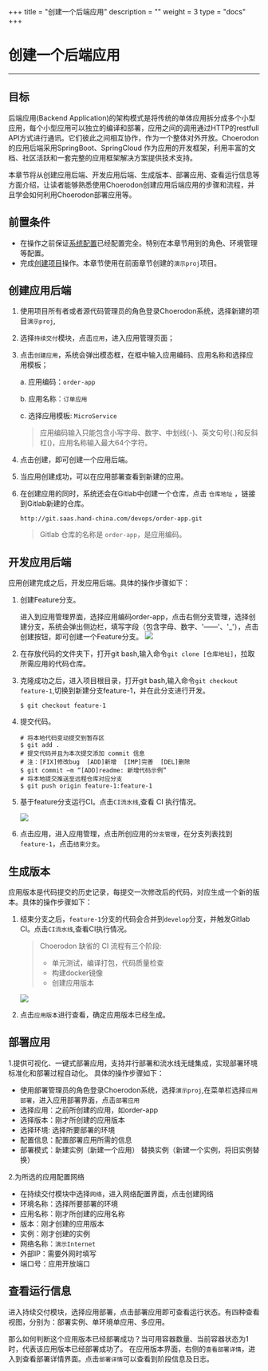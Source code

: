 ﻿+++
title = "创建一个后端应用"
description = ""
weight = 3
type = "docs"
+++

# 创建一个后端应用
---

## 目标

后端应用(Backend Application)的架构模式是将传统的单体应用拆分成多个小型应用，每个小型应用可以独立的编译和部署，应用之间的调用通过HTTP的restfull API方式进行通讯。它们彼此之间相互协作，作为一个整体对外开放。Choerodon 的应用后端采用SpringBoot、SpringCloud 作为应用的开发框架，利用丰富的文档、社区活跃和一套完整的应用框架解决方案提供技术支持。

本章节将从创建应用后端、开发应用后端、生成版本、部署应用、查看运行信息等方面介绍，让读者能够熟悉使用Choerodon创建应用后端应用的步骤和流程，并且学会如何利用Choerodon部署应用等。

## 前置条件

- 在操作之前保证[系统配置](../../user-guide/system-configuration)已经配置完全。特别在本章节用到的角色、环境管理等配置。
- 完成[创建项目](../project)操作。本章节使用在前面章节创建的`演示proj`项目。

<h2 id="1">创建应用后端</h2>

1. 使用项目所有者或者源代码管理员的角色登录Choerodon系统，选择新建的项目``演示proj``,
2. 选择``持续交付``模块，点击`应用`，进入应用管理页面；
3. 点击``创建应用``，系统会弹出模态框，在框中输入应用编码、应用名称和选择应用模板；

    a. 应用编码：`order-app`

    b. 应用名称：`订单应用`

    c. 选择应用模板: `MicroService`

    > 应用编码输入只能包含小写字母、数字、中划线(-)、英文句号(.)和反斜杠(\)，应用名称输入最大64个字符。
4. 点击创建，即可创建一个应用后端。

5. 当应用创建成功，可以在应用部署查看到新建的应用。

6. 在创建应用的同时，系统还会在Gitlab中创建一个仓库，点击 ``仓库地址`` ，链接到Gitlab新建的仓库。

    ```
    http://git.saas.hand-china.com/devops/order-app.git
    ```

    > Gitlab 仓库的名称是 ``order-app``，是应用编码。

    
    
 
<h2 id="2">开发应用后端</h2>

应用创建完成之后，开发应用后端。具体的操作步骤如下：

1. 创建Feature分支。

    进入到应用管理界面，选择应用编码order-app，点击右侧分支管理，选择创建分支，系统会弹出侧边栏，填写字段（包含字母、数字、'——'、'_'），点击创建按钮，即可创建一个Feature分支。
    ![](/img/docs/quick-start/assets/microservice-backend/创建分支.png)

2. 在存放代码的文件夹下，打开git bash,输入命令`git clone [仓库地址]`，拉取所需应用的代码仓库。


3. 克隆成功之后，进入项目根目录，打开git bash,输入命令`git checkout feature-1`,切换到新建分支feature-1，并在此分支进行开发。

    ```shell
    $ git checkout feature-1
    ```


4. 提交代码。    

    ```shell
    # 将本地代码变动提交到暂存区
    $ git add .
    # 提交代码并且为本次提交添加 commit 信息
    # 注：[FIX]修改bug  [ADD]新增  [IMP]完善  [DEL]删除
    $ git commit –m “[ADD]readme: 新增代码示例”
    # 将本地提交推送至远程仓库对应分支
    $ git push origin feature-1:feature-1
    ```

5. 基于feature分支运行CI。点击`CI流水线`,查看 CI 执行情况。

    ![](/img/docs/quick-start/assets/microservice-backend/流水线.png)

6. 点击应用，进入应用管理，点击所创应用的`分支管理`，在分支列表找到`feature-1`，点击`结束分支`。

<h2 id="3">生成版本</h2>

 应用版本是代码提交的历史记录，每提交一次修改后的代码，对应生成一个新的版本。具体的操作步骤如下：

1. 结束分支之后，`feature-1`分支的代码会合并到`develop`分支，并触发Gitlab CI。点击``CI流水线``,查看CI执行情况。

    <blockquote class="note">
        Choerodon 缺省的 CI 流程有三个阶段:
        <ul>
            <li>单元测试，编译打包，代码质量检查</li>
            <li>构建docker镜像</li>
            <li>创建应用版本</li>
        </ul>
    </blockquote>

    ![](/img/docs/quick-start/assets/microservice-backend/流水线1.jpg)

1. 点击`应用版本`进行查看，确定应用版本已经生成。


<h2 id="5">部署应用</h2>

1.提供可视化、一键式部署应用，支持并行部署和流水线无缝集成，实现部署环境标准化和部署过程自动化。
具体的操作步骤如下：

- 使用部署管理员的角色登录Choerodon系统，选择``演示proj``,在菜单栏选择`应用部署`，进入应用部署界面，点击`部署应用`
- 选择应用：之前所创建的应用，如order-app
- 选择版本：刚才所创建的应用版本
- 选择环境: 选择所要部署的环境
- 配置信息：配置部署应用所需的信息
- 部署模式：新建实例（新建一个应用）
             替换实例（新建一个实例，将旧实例替换）

2.为所选的应用配置网络

- 在持续交付模块中选择`网络`，进入网络配置界面，点击创建网络
- 环境名称：选择所要部署的环境
- 应用名称：刚才所创建的应用名称
- 版本：刚才创建的应用版本
- 实例：刚才创建的实例
- 网络名称：`演示Internet`
- 外部IP：需要外网时填写
- 端口号：应用开放端口
    

<h2 id="6">查看运行信息</h2>

进入持续交付模块，选择应用部署，点击部署应用即可查看运行状态。有四种查看视图，分别为：部署实例、单环境单应用、多应用。

那么如何判断这个应用版本已经部署成功？当可用容器数量、当前容器状态为1时，代表该应用版本已经部署成功了。
 在应用版本界面，右侧的`查看部署详情`，进入到查看部署详情界面。点击`部署详情`可以查看到阶段信息及日志。